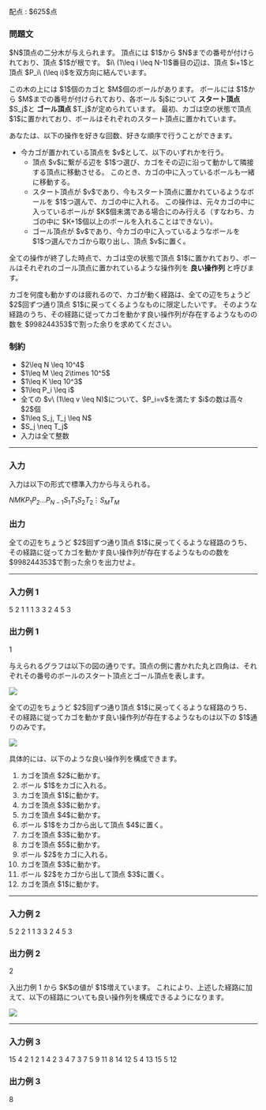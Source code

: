 
<div>

<span>

<span>

<p>
配点 : $625$点
</p>

<div>

<section>

### **問題文**

<p>
$N$頂点の二分木が与えられます。
頂点には $1$から $N$までの番号が付けられており、頂点 $1$が根です。
$i\ (1\leq i \leq N-1)$番目の辺は、頂点 $i+1$と頂点 $P_i\ (\leq i)$を双方向に結んでいます。
</p>

<p>
この木の上には $1$個のカゴと $M$個のボールがあります。
ボールには $1$から $M$までの番号が付けられており、各ボール $j$について
<strong>
スタート頂点
</strong>
$S_j$と
<strong>
ゴール頂点
</strong>
$T_j$が定められています。
最初、カゴは空の状態で頂点 $1$に置かれており、ボールはそれぞれのスタート頂点に置かれています。
</p>

<p>
あなたは、以下の操作を好きな回数、好きな順序で行うことができます。
</p>

<ul>

<li>
今カゴが置かれている頂点を $v$として、以下のいずれかを行う。
<ul>

<li>
頂点 $v$に繋がる辺を $1$つ選び、カゴをその辺に沿って動かして隣接する頂点に移動させる。 
このとき、カゴの中に入っているボールも一緒に移動する。
</li>

<li>
スタート頂点が $v$であり、今もスタート頂点に置かれているようなボールを $1$つ選んで、カゴの中に入れる。
この操作は、元々カゴの中に入っているボールが $K$個未満である場合にのみ行える（すなわち、カゴの中に $K+1$個以上のボールを入れることはできない）。
</li>

<li>
ゴール頂点が $v$であり、今カゴの中に入っているようなボールを $1$つ選んでカゴから取り出し、頂点 $v$に置く。
</li>

</ul>

</li>

</ul>

<p>
全ての操作が終了した時点で、カゴは空の状態で頂点 $1$に置かれており、ボールはそれぞれのゴール頂点に置かれているような操作列を
<strong>
良い操作列
</strong>
と呼びます。
</p>

<p>
カゴを何度も動かすのは疲れるので、カゴが動く経路は、全ての辺をちょうど $2$回ずつ通り頂点 $1$に戻ってくるようなものに限定したいです。
そのような経路のうち、その経路に従ってカゴを動かす良い操作列が存在するようなものの数を $998244353$で割った余りを求めてください。
</p>

</section>

</div>

<div>

<section>

### **制約**

<ul>

<li>
$2\leq N \leq 10^4$
</li>

<li>
$1\leq M \leq 2\times 10^5$
</li>

<li>
$1\leq K \leq 10^3$
</li>

<li>
$1\leq P_i \leq i$
</li>

<li>
全ての $v\ (1\leq v \leq N)$について、$P_i=v$を満たす $i$の数は高々 $2$個
</li>

<li>
$1\leq S_j, T_j \leq N$
</li>

<li>
$S_j \neq T_j$
</li>

<li>
入力は全て整数
</li>

</ul>

</section>

</div>

---

<div>

<div>

<section>

### **入力**

<p>
入力は以下の形式で標準入力から与えられる。
</p>

<div>

$N$$M$$K$$P_1$$P_2$$\dots$$P_{N-1}$$S_1$$T_1$$S_2$$T_2$$\vdots$$S_M$$T_M$
</div>

</section>

</div>

<div>

<section>

### **出力**

<p>
全ての辺をちょうど $2$回ずつ通り頂点 $1$に戻ってくるような経路のうち、その経路に従ってカゴを動かす良い操作列が存在するようなものの数を $998244353$で割った余りを出力せよ。
</p>

</section>

</div>

</div>

---

<div>

<section>

### **入力例 1**

<div>

5 2 1
1 1 3 3
2 4
5 3

</div>

</section>

</div>

<div>

<section>

### **出力例 1**

<div>

1

</div>

<p>
与えられるグラフは以下の図の通りです。頂点の側に書かれた丸と四角は、それぞれその番号のボールのスタート頂点とゴール頂点を表します。
</p>

<p>

<img src="https://img.atcoder.jp/abc329/afa9812169c0c570270c32e5aa1c814a.jpg">

</img>

</p>

<p>
全ての辺をちょうど $2$回ずつ通り頂点 $1$に戻ってくるような経路のうち、その経路に従ってカゴを動かす良い操作列が存在するようなものは以下の $1$通りのみです。
</p>

<p>

<img src="https://img.atcoder.jp/abc329/b80e2b20635a90cf935fa4bbc89872fd.jpg">

</img>

</p>

<p>
具体的には、以下のような良い操作列を構成できます。
</p>

<ol>

<li>
カゴを頂点 $2$に動かす。
</li>

<li>
ボール $1$をカゴに入れる。
</li>

<li>
カゴを頂点 $1$に動かす。
</li>

<li>
カゴを頂点 $3$に動かす。
</li>

<li>
カゴを頂点 $4$に動かす。
</li>

<li>
ボール $1$をカゴから出して頂点 $4$に置く。
</li>

<li>
カゴを頂点 $3$に動かす。
</li>

<li>
カゴを頂点 $5$に動かす。
</li>

<li>
ボール $2$をカゴに入れる。
</li>

<li>
カゴを頂点 $3$に動かす。
</li>

<li>
ボール $2$をカゴから出して頂点 $3$に置く。
</li>

<li>
カゴを頂点 $1$に動かす。
</li>

</ol>

</section>

</div>

---

<div>

<section>

### **入力例 2**

<div>

5 2 2
1 1 3 3
2 4
5 3

</div>

</section>

</div>

<div>

<section>

### **出力例 2**

<div>

2

</div>

<p>
入出力例 1 から $K$の値が $1$増えています。
これにより、上述した経路に加えて、以下の経路についても良い操作列を構成できるようになります。
</p>

<p>

<img src="https://img.atcoder.jp/abc329/31ce5331d578d5f2d0c0fe86751fd60d.jpg">

</img>

</p>

</section>

</div>

---

<div>

<section>

### **入力例 3**

<div>

15 4 2
1 2 1 4 2 3 4 7 3 7 5 9 11 8
14 12
5 4
13 15
5 12

</div>

</section>

</div>

<div>

<section>

### **出力例 3**

<div>

8

</div>

</section>

</div>

</span>

</span>

</div>
